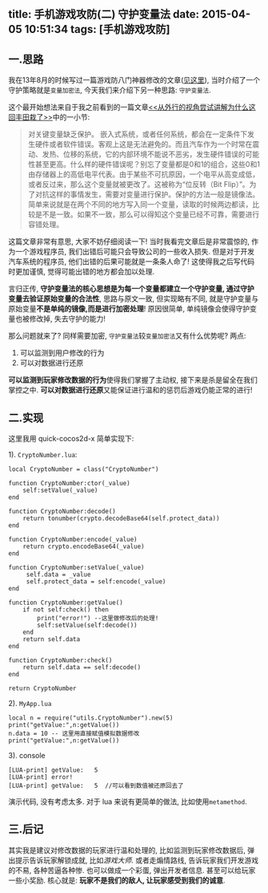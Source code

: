 title: 手机游戏攻防(二) 守护变量法
date: 2015-04-05 10:51:34
tags: [手机游戏攻防]
---

## 一.思路

我在13年8月的时候写过一篇游戏防八门神器修改的文章([见这里][1]), 当时介绍了一个守护策略就是`变量加密法`, 今天我们来介绍下另一种思路: `守护变量法`.

<!-- more -->

这个最开始想法来自于我之前看到的一篇文章[<<从外行的视角尝试讲解为什么这回丰田栽了>>][2]中的一小节: 

> 对关键变量缺乏保护。
嵌入式系统，或者任何系统，都会在一定条件下发生硬件或者软件错误。客观上这是无法避免的。而且汽车作为一个时常在震动、发热、位移的系统，它的内部环境不能说不恶劣，发生硬件错误的可能性甚至更高。什么样的硬件错误呢？别忘了变量都是0和1的组合，这些0和1由存储器上的高低电平代表。由于某些不可抗原因，一个电平从高变成低，或者反过来，那么这个变量就被更改了。这被称为“位反转（Bit Flip）”。为了对抗这样的事情发生，需要对变量进行保护。保护的方法一般是镜像法。简单来说就是在两个不同的地方写入同一个变量，读取的时候两边都读，比较是不是一致。如果不一致，那么可以得知这个变量已经不可靠，需要进行容错处理。


这篇文章非常有意思, 大家不妨仔细阅读一下! 当时我看完文章后是非常震惊的, 作为一个游戏程序员, 我们出错后可能只会导致公司的一些收入损失. 但是对于开发汽车系统的程序员, 他们出错的后果可能就是一条条人命了! 这使得我之后写代码时更加谨慎, 觉得可能出错的地方都会加以处理.

言归正传, **守护变量法的核心思想是为每一个变量都建立一个守护变量, 通过守护变量去验证原始变量的合法性**, 思路与原文一致, 但实现略有不同, 就是守护变量与原始变量**不是单纯的镜像,而是进行加密处理**! 原因很简单, 单纯镜像会使得守护变量也被修改掉, 失去守护的能力!

那么问题就来了? 同样需要加密, `守护变量法`较`变量加密法`又有什么优势呢? 两点:

1. 可以监测到用户修改的行为
2. 可以对数据进行还原

**可以监测到玩家修改数据的行为**使得我们掌握了主动权, 接下来是杀是留全在我们掌控之中. **可以对数据进行还原**又能保证进行温和的惩罚后游戏仍能正常的进行!


## 二.实现

这里我用 quick-cocos2d-x 简单实现下:

1). `CryptoNumber.lua`:

```
local CryptoNumber = class("CryptoNumber")

function CryptoNumber:ctor(_value)
	self:setValue(_value)
end

function CryptoNumber:decode()
	return tonumber(crypto.decodeBase64(self.protect_data))
end

function CryptoNumber:encode(_value)
	return crypto.encodeBase64(_value)
end

function CryptoNumber:setValue(_value)
	 self.data = _value
	 self.protect_data = self:encode(_value)
end

function CryptoNumber:getValue()
	if not self:check() then
		print("error!") --这里做修改后的处理!
		self:setValue(self:decode())
	end
	return self.data
end

function CryptoNumber:check()
	return self.data == self:decode()
end

return CryptoNumber
```

2). `MyApp.lua`

```
local n = require("utils.CryptoNumber").new(5)
print("getValue:",n:getValue())
n.data = 10 -- 这里用直接赋值模拟数据修改
print("getValue:",n:getValue())
```

3). console

```
[LUA-print] getValue:	5
[LUA-print] error!
[LUA-print] getValue:	5  //可以看到数值被还原回去了
```

演示代码, 没有考虑太多. 对于 lua 来说有更简单的做法, 比如使用`metamethod`.

## 三.后记

其实我是建议对修改数据的玩家进行温和处理的, 比如监测到玩家修改数据后, 弹出提示告诉玩家解锁成就, 比如*游戏大师*. 或者走煽情路线, 告诉玩家我们开发游戏的不易, 各种苦逼各种惨. 也可以做成一个彩蛋, 弹出开发者信息. 甚至可以给玩家一些小奖励. 核心就是: **玩家不是我们的敌人, 让玩家感受到我们的诚意**. 




[1]:/2015/04/04/phone-game-AND-encrypt-var/
[2]:http://club.tgfcer.com/thread-6817371-1-1.html
